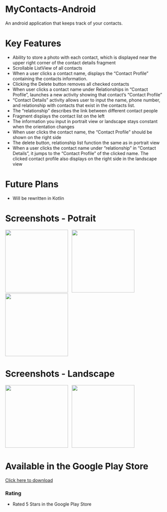 # 	MyContacts-Android
An android application that keeps track of your contacts.

# Key Features
- Ability to store a photo with each contact, which is displayed near the upper
right corner of the contact details fragment
- Scrollable ListView of all contacts
- When a user clicks a contact name, displays the “Contact Profile” containing the
contacts information.
- Clicking the Delete button removes all checked contacts
- When user clicks a contact name under Relationships in “Contact Profile”,
launches a new activity showing that contact’s “Contact Profile”
- “Contact Details” activity allows user to input the name, phone number, and
relationship with contacts that exist in the contacts list.
- The “relationship” describes the link between different contact people
- Fragment displays the contact list on the left
- The information you input in portrait view or landscape stays
constant when the orientation changes
- When user clicks the contact name, the “Contact Profile” should be shown on the
right side
- The delete button, relationship list function the same as in portrait view
- When a user clicks the contact name under “relationship” in “Contact Details”, it
jumps to the “Contact Profile” of the clicked name. The clicked contact profile
 also displays on the right side in the landscape view

# Future Plans
- Will be rewritten in Kotlin

# Screenshots - Potrait
<p float="left">
<img width=200 src = "https://lh3.googleusercontent.com/uFjkV_dxN4L__79ghrrhnWAEanNzSxymRRwhBkreJgn-9c_F_FhzOOwGRqispzzzLlKf=w1920-h969-rw">
  &nbsp
<img width=200 src = "https://lh3.googleusercontent.com/PUl89Js7enVxmKEtrvSMfiV0Ibq_2wpPRPbnu9IVy5-B8XJsldSAPNpAckw0XRNmArE=w1920-h969-rw">
  &nbsp
<img width=200 src = "https://lh3.googleusercontent.com/5zU9-ErQsGNQ_Ojv2VjmKboPbOjjhHYWyejT5bDoUCAd9kVSskbuMcUi5MlSYHnuo3_Z=w1920-h969-rw">
</p>

# Screenshots - Landscape
<p float="left">
<img height=200 src = "https://lh3.googleusercontent.com/kRtQXdaZ2b9iFz-TJLIfsJPvu05BgtyFBm5whxke1FvVfYtMuibhSkTSQQwwtYdVwg=w1920-h969-rw">
  &nbsp
<img height=200 src = "https://lh3.googleusercontent.com/vzrKQwFQZuxAnW8o8X1n5YEq-vNsETNOULfzrnUG6lDfh1rNwxMszxFeIeQkmTx-XpoR=w1920-h969-rw">
  &nbsp
 
 # Available in the Google Play Store
[Click here to download](https://play.google.com/store/apps/details?id=com.cs541.abel.contactsapp&hl=en)

### Rating
- Rated 5 Stars in the Google Play Store
